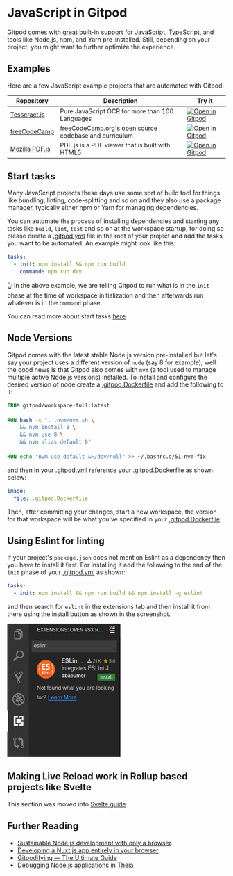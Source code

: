 # JavaScript in Gitpod

Gitpod comes with great built-in support for JavaScript, TypeScript, and tools like Node.js, npm, and Yarn pre-installed. Still, depending on your project, you might want to further optimize the experience.

## Examples

Here are a few JavaScript example projects that are automated with Gitpod:

<div class="table-container">

| Repository                                             | Description                                                                 | Try it                                                                                                                      |
| ------------------------------------------------------ | --------------------------------------------------------------------------- | --------------------------------------------------------------------------------------------------------------------------- |
| [Tesseract.js](https://github.com/naptha/tesseract.js) | Pure JavaScript OCR for more than 100 Languages | [![Open in Gitpod](https://gitpod.io/button/open-in-gitpod.svg)](https://gitpod.io/#https://github.com/naptha/tesseract.js) |
| [freeCodeCamp](https://github.com/freeCodeCamp/freeCodeCamp) | [freeCodeCamp.org](https://www.freecodecamp.org/)'s open source codebase and curriculum | [![Open in Gitpod](https://gitpod.io/button/open-in-gitpod.svg)](https://gitpod.io/#https://github.com/freeCodeCamp/freeCodeCamp) |
| [Mozilla PDF.js](https://github.com/mozilla/pdf.js)    | PDF.js is a PDF viewer that is built with HTML5 | [![Open in Gitpod](https://gitpod.io/button/open-in-gitpod.svg)](https://gitpod.io/#https://github.com/mozilla/pdf.js) |

</div>

## Start tasks

Many JavaScript projects these days use some sort of build tool for things like bundling, linting, code-splitting and so on and they also use a package manager, typically either npm or Yarn for managing dependencies.

You can automate the process of installing dependencies and starting any tasks like `build`, `lint`, `test` and so on at the workspace startup, for doing so please create a [.gitpod.yml](/docs/config-gitpod-file/) file in the root of your project and add the tasks you want to be automated. An example might look like this:

```yaml
tasks:
  - init: npm install && npm run build
    command: npm run dev
```

<span aria-hidden="true">👆</span> In the above example, we are telling Gitpod to run what is in the `init` phase at the time of workspace initialization and then afterwards run whatever is in the `command` phase.

You can read more about start tasks [here](/docs/config-start-tasks/).

## Node Versions

Gitpod comes with the latest stable Node.js version pre-installed but let's say your project uses a different version of `node` (say 8 for example), well the good news is that Gitpod also comes with `nvm` (a tool used to manage multiple active Node.js versions) installed. To install and configure the desired version of node create a [.gitpod.Dockerfile](/docs/config-docker/) and add the following to it:

```dockerfile
FROM gitpod/workspace-full:latest

RUN bash -c ". .nvm/nvm.sh \
    && nvm install 8 \
    && nvm use 8 \
    && nvm alias default 8"

RUN echo "nvm use default &>/dev/null" >> ~/.bashrc.d/51-nvm-fix
```

and then in your [.gitpod.yml](/docs/config-gitpod-file/) reference your [.gitpod.Dockerfile](/docs/config-docker/) as shown below:

```yaml
image:
  file: .gitpod.Dockerfile
```

Then, after committing your changes, start a new workspace, the version for that workspace will be what you’ve specified in your [.gitpod.Dockerfile](/docs/config-docker/).

## Using Eslint for linting

If your project's `package.json` does not mention Eslint as a dependency then you have to install it first. For installing it add the following to the end of the `init` phase of your [.gitpod.yml](/docs/config-gitpod-file/) as shown:

```yaml
tasks:
  - init: npm install && npm run build && npm install -g eslint
```

and then search for `eslint` in the extensions tab and then install it from there using the install button as shown in the screenshot.

![Install Eslint in Gitpod](../images/eslint-extension.png)

## Making Live Reload work in Rollup based projects like Svelte

This section was moved into [Svelte guide](/docs/languages/svelte/).

## Further Reading

- [Sustainable Node.js development with only a browser](/blog/node-js-development/).
- [Developing a Nuxt.js app entirely in your browser](/blog/developing-nuxtjs-in-browser/)
- [Gitpodifying — The Ultimate Guide](/blog/gitpodify/)
- [Debugging Node.js applications in Theia](/blog/node-js-gitpod/)
